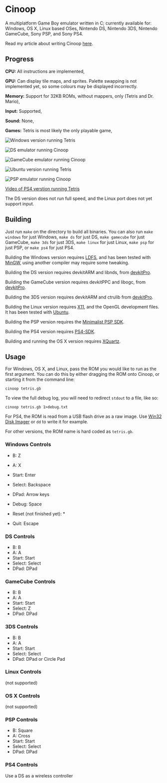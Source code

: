 Cinoop
======
A multiplatform Game Boy emulator written in C; currently available for: Windows, OS X, Linux based OSes, Nintendo DS, Nintendo 3DS, Nintendo GameCube, Sony PSP, and Sony PS4.

Read my article about writing Cinoop [here](http://cturt.github.io/cinoop.html).

## Progress
**CPU:** All instructions are implemented,

**GPU:** Can display tile maps, and sprites. Palette swapping is not implemented yet, so some colours may be displayed incorrectly.

**Memory:** Support for 32KB ROMs, without mappers, only (Tetris and Dr. Mario),

**Input:** Supported,

**Sound:** None,

**Games:** Tetris is most likely the only playable game,

![Windows version running Tetris](screenshots/tetris.png)

![DS emulator running Cinoop](screenshots/ds.png)

![GameCube emulator running Cinoop](screenshots/gamecube.png)

![Ubuntu version running Tetris](screenshots/ubuntu.png)

![PSP emulator running Cinoop](screenshots/psp.png)

[Video of PS4 verstion running Tetris](https://www.youtube.com/watch?v=94Q91xDJatE)

The DS version does not run full speed, and the Linux port does not yet support input.

## Building
Just run `make` on the directory to build all binaries. You can also run `make windows` for just Windows, `make ds` for just DS, `make gamecube` for just GameCube, `make 3ds` for just 3DS, `make linux` for just Linux, `make psp` for just PSP, or `make ps4` for just PS4.

Building the Windows version requires [LDFS](https://github.com/CTurt/LDFS), and has been tested with [MinGW](http://www.mingw.org/), using another compiler may require some tweaking.

Building the DS version requires devkitARM and libnds, from [devkitPro](http://devkitPro.org).

Building the GameCube version requires devkitPPC and libogc, from [devkitPro](http://devkitPro.org).

Building the 3DS version requires devkitARM and ctrulib from [devkitPro](http://devkitPro.org).

Building the Linux version requires [X11](http://en.wikipedia.org/wiki/X_Window_System), and the OpenGL development files. It has been tested with [Ubuntu](http://www.ubuntu.com/).

Building the PSP version requires the [Minimalist PSP SDK](http://sourceforge.net/projects/minpspw/).

Building the PS4 version requires [PS4-SDK](https://github.com/CTurt/PS4-SDK).

Building and running the OS X version requires [XQuartz](https://xquartz.macosforge.org).

## Usage
For Windows, OS X, and Linux, pass the ROM you would like to run as the first argument. You can do this by either dragging the ROM onto Cinoop, or starting it from the command line:

    cinoop tetris.gb

To view the full debug log, you will need to redirect `stdout` to a file, like so:

    cinoop tetris.gb 1>debug.txt

For PS4, the ROM is read from a USB flash drive as a raw image. Use [Win32 Disk Imager](http://sourceforge.net/projects/win32diskimager/) or `dd` to write it for example.

For other versions, the ROM name is hard coded as `tetris.gb`.

### Windows Controls
- B: Z
- A: X
- Start: Enter
- Select: Backspace
- DPad: Arrow keys

- Debug: Space
- Reset (not finished yet): *
- Quit: Escape

### DS Controls
- B: B
- A: A
- Start: Start
- Select: Select
- DPad: DPad

### GameCube Controls
- B: B
- A: A
- Start: Start
- Select: Z
- DPad: DPad

### 3DS Controls
- B: B
- A: A
- Start: Start
- Select: Select
- DPad: DPad or Circle Pad

### Linux Controls
(not supported)

### OS X Controls
(not supported)

### PSP Controls
- B: Square
- A: Cross
- Start: Start
- Select: Select
- DPad: DPad

### PS4 Controls
Use a DS as a wireless controller
